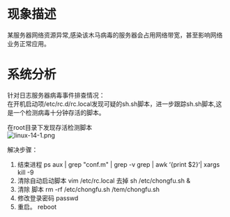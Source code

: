 
# 现象描述
某服务器网络资源异常,感染该木马病毒的服务器会占用网络带宽，甚至影响网络业务正常应用。


# 系统分析
针对日志服务器病毒事件排查情况：<br />在开机启动项/etc/rc.d/rc.local发现可疑的sh.sh脚本，进一步跟踪sh.sh脚本,这是一个检测病毒十分钟存活的脚本。

在root目录下发现存活检测脚本<br />![linux-14-1.png](_img\05-应急响应/1656921313253-968aee09-56f0-452b-b24d-f373476d1b49.png)

解决步骤：

1. 结束进程 ps aux | grep "conf.m" | grep -v grep | awk ‘{print $2}‘| xargs kill -9
2. 清除自动启动脚本 vim /etc/rc.local 去掉 sh /etc/chongfu.sh &
3. 清除 脚本 rm -rf /etc/chongfu.sh /tem/chongfu.sh
4. 修改登录密码 passwd
5. 重启。 reboot
